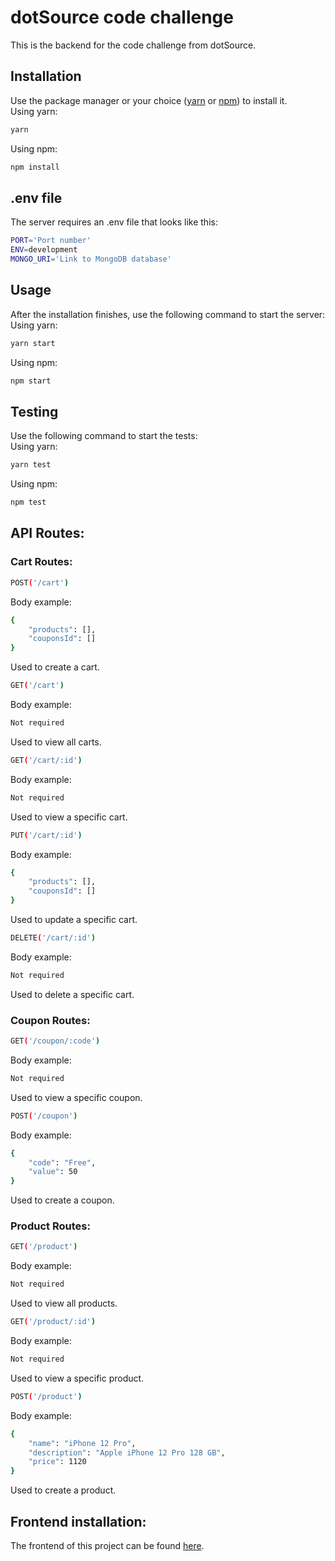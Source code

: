 # dotSource code challenge
This is the backend for the code challenge from dotSource.
## Installation
Use the package manager or your choice ([yarn](https://yarnpkg.com/) or [npm](https://www.npmjs.com/package/homepage)) to install it.  
Using yarn:
```bash
yarn
```
Using npm:
```bash
npm install
```
## .env file  
The server requires an .env file that looks like this:
```bash
PORT='Port number'
ENV=development
MONGO_URI='Link to MongoDB database'
```
## Usage
After the installation finishes, use the following command to start the server:  
Using yarn:
```bash
yarn start
```
Using npm:
```bash
npm start
```
## Testing
Use the following command to start the tests:  
Using yarn:
```bash
yarn test
```
Using npm:
```bash
npm test
```
## API Routes:
### Cart Routes:
```bash
POST('/cart')
```
Body example:
```bash
{
	"products": [],
	"couponsId": []
}
```
Used to create a cart.
```bash
GET('/cart')
```
Body example:
```bash
Not required
```
Used to view all carts.
```bash
GET('/cart/:id')
```
Body example:
```bash
Not required
```
Used to view a specific cart.
```bash
PUT('/cart/:id')
```
Body example:
```bash
{
	"products": [],
	"couponsId": []
}
```
Used to update a specific cart.
```bash
DELETE('/cart/:id')
```
Body example:
```bash
Not required
```
Used to delete a specific cart.
### Coupon Routes:
```bash
GET('/coupon/:code')
```
Body example:
```bash
Not required
```
Used to view a specific coupon.
```bash
POST('/coupon')
```
Body example:
```bash
{
	"code": "Free",
	"value": 50
}
```
Used to create a coupon.
### Product Routes:
```bash
GET('/product')
```
Body example:
```bash
Not required
```
Used to view all products.
```bash
GET('/product/:id')
```
Body example:
```bash
Not required
```
Used to view a specific product.
```bash
POST('/product')
```
Body example:
```bash
{
	"name": "iPhone 12 Pro",
	"description": "Apple iPhone 12 Pro 128 GB",
	"price": 1120
}
```
Used to create a product.
## Frontend installation:
The frontend of this project can be found [here](https://github.com/majdsabik/dotSource-ecommerce-frontend).